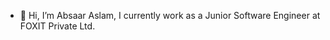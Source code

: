 - 👋 Hi, I’m Absaar Aslam, I currently work as a Junior Software Engineer at FOXIT Private Ltd.

<!---
foxAbsaar/foxAbsaar is a ✨ special ✨ repository because its `README.md` (this file) appears on your GitHub profile.
You can click the Preview link to take a look at your changes.
--->
